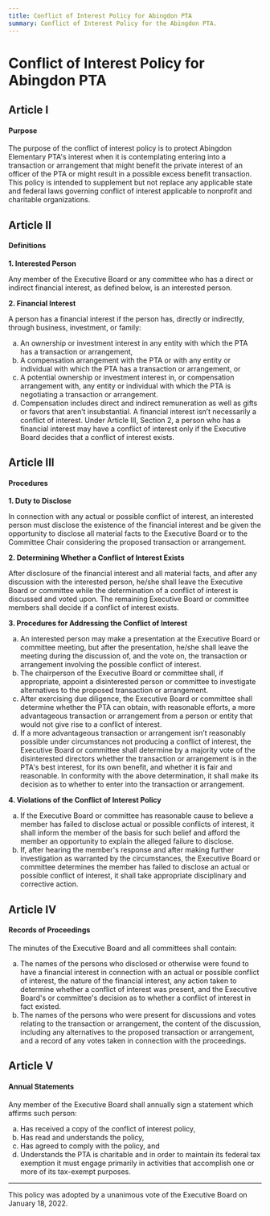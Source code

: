 ```yaml
---
title: Conflict of Interest Policy for Abingdon PTA
summary: Conflict of Interest Policy for the Abingdon PTA.
---
```


<style type="text/css">
    ol { list-style-type: lower-alpha; }
</style>

# Conflict of Interest Policy for Abingdon PTA

## Article I

#### Purpose

The purpose of the conflict of interest policy is to protect Abingdon Elementary PTA's interest when it is contemplating entering into a transaction or arrangement that might benefit the private interest of an officer of the PTA or might result in a possible excess benefit transaction. This policy is intended to supplement but not replace any applicable state and federal laws governing conflict of interest applicable to nonprofit and charitable organizations.

## Article II

#### Definitions

**1. Interested Person**

Any member of the Executive Board or any committee who has a direct or indirect financial interest, as defined below, is an interested person.

**2. Financial Interest**

A person has a financial interest if the person has, directly or indirectly, through business, investment, or family:

1. An ownership or investment interest in any entity with which the PTA has a transaction or arrangement,
1. A compensation arrangement with the PTA or with any entity or individual with which the PTA has a transaction or arrangement, or
1. A potential ownership or investment interest in, or compensation arrangement with, any entity or individual with which the PTA is negotiating a transaction or arrangement.
1. Compensation includes direct and indirect remuneration as well as gifts or favors that aren’t insubstantial. A financial interest isn’t necessarily a conflict of interest. Under Article III, Section 2, a person who has a financial interest may have a conflict of interest only if the Executive Board decides that a conflict of interest exists.

## Article III

#### Procedures

**1. Duty to Disclose**

In connection with any actual or possible conflict of interest, an interested person must disclose the existence of the financial interest and be given the opportunity to disclose all material facts to the Executive Board or to the Committee Chair considering the proposed transaction or arrangement.

**2. Determining Whether a Conflict of Interest Exists**

After disclosure of the financial interest and all material facts, and after any discussion with the interested person, he/she shall leave the Executive Board or committee while the determination of a conflict of interest is discussed and voted upon. The remaining Executive Board or committee members shall decide if a conflict of interest exists.

**3. Procedures for Addressing the Conflict of Interest** 

1. An interested person may make a presentation at the Executive Board or committee meeting, but after the presentation, he/she shall leave the meeting during the discussion of, and the vote on, the transaction or arrangement involving the possible conflict of interest.
1. The chairperson of the Executive Board or committee shall, if appropriate, appoint a disinterested person or committee to investigate alternatives to the proposed transaction or arrangement.
1. After exercising due diligence, the Executive Board or committee shall determine whether the PTA can obtain, with reasonable efforts, a more advantageous transaction or arrangement from a person or entity that would not give rise to a conflict of interest.
1. If a more advantageous transaction or arrangement isn’t reasonably possible under circumstances not producing a conflict of interest, the Executive Board or committee shall determine by a majority vote of the disinterested directors whether the transaction or arrangement is in the PTA's best interest, for its own benefit, and whether it is fair and reasonable. In conformity with the above determination, it shall make its decision as to whether to enter into the transaction or arrangement.

**4. Violations of the Conflict of Interest Policy**

1. If the Executive Board or committee has reasonable cause to believe a member has failed to disclose actual or possible conflicts of interest, it shall inform the member of the basis for such belief and afford the member an opportunity to explain the alleged failure to disclose.
1. If, after hearing the member's response and after making further investigation as warranted by the circumstances, the Executive Board or committee determines the member has failed to disclose an actual or possible conflict of interest, it shall take appropriate disciplinary and corrective action.

## Article IV

#### Records of Proceedings

The minutes of the Executive Board and all committees shall contain:

1. The names of the persons who disclosed or otherwise were found to have a financial interest in connection with an actual or possible conflict of interest, the nature of the financial interest, any action taken to determine whether a conflict of interest was present, and the Executive Board's or committee's decision as to whether a conflict of interest in fact existed.
1. The names of the persons who were present for discussions and votes relating to the transaction or arrangement, the content of the discussion, including any alternatives to the proposed transaction or arrangement, and a record of any votes taken in connection with the proceedings.

## Article V

#### Annual Statements

Any member of the Executive Board shall annually sign a statement which affirms such person:

1. Has received a copy of the conflict of interest policy,
1. Has read and understands the policy,
1. Has agreed to comply with the policy, and
1. Understands the PTA is charitable and in order to maintain its federal tax exemption it must engage primarily in activities that accomplish one or more of its tax-exempt purposes.

---

This policy was adopted by a unanimous vote of the Executive Board on January 18, 2022.